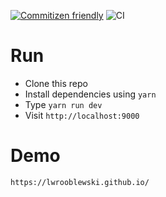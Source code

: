 [![Commitizen friendly](https://img.shields.io/badge/commitizen-friendly-brightgreen.svg)](http://commitizen.github.io/cz-cli/)
![CI](https://github.com/lwrooblewski/github_api/workflows/CI/badge.svg)

# Run

-   Clone this repo
-   Install dependencies using `yarn`
-   Type `yarn run dev`
-   Visit `http://localhost:9000`

# Demo

`https://lwrooblewski.github.io/`
